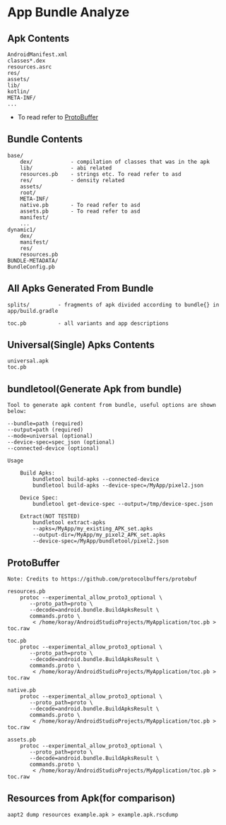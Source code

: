 # App Bundle Analyze

## Apk Contents
    AndroidManifest.xml 
    classes*.dex
    resources.asrc
    res/
    assets/
    lib/
    kotlin/
    META-INF/
    ...

- To read refer to [ProtoBuffer](ProtoBuffer)


## Bundle Contents
    base/
        dex/            - compilation of classes that was in the apk
        lib/            - abi related
        resources.pb    - strings etc. To read refer to asd
        res/            - density related
        assets/
        root/
        META-INF/
        native.pb       - To read refer to asd
        assets.pb       - To read refer to asd
        manifest/
        ...
    dynamic1/
        dex/
        manifest/
        res/
        resources.pb
    BUNDLE-METADATA/
    BundleConfig.pb

## All Apks Generated From Bundle
    splits/         - fragments of apk divided according to bundle{} in app/build.gradle
        
    toc.pb          - all variants and app descriptions

## Universal(Single) Apks Contents
    universal.apk
    toc.pb

## bundletool(Generate Apk from bundle)
    Tool to generate apk content from bundle, useful options are shown below:

    --bundle=path (required)
    --output=path (required)
    --mode=universal (optional)
    --device-spec=spec_json (optional)
    --connected-device (optional)

    Usage

        Build Apks:
            bundletool build-apks --connected-device
            bundletool build-apks --device-spec=/MyApp/pixel2.json

        Device Spec:
            bundletool get-device-spec --output=/tmp/device-spec.json

        Extract(NOT TESTED)
            bundletool extract-apks
            --apks=/MyApp/my_existing_APK_set.apks
            --output-dir=/MyApp/my_pixel2_APK_set.apks
            --device-spec=/MyApp/bundletool/pixel2.json

## ProtoBuffer
    Note: Credits to https://github.com/protocolbuffers/protobuf

    resources.pb
        protoc --experimental_allow_proto3_optional \
           --proto_path=proto \
           --decode=android.bundle.BuildApksResult \
           commands.proto \
            < /home/koray/AndroidStudioProjects/MyApplication/toc.pb > toc.raw

    toc.pb
        protoc --experimental_allow_proto3_optional \
           --proto_path=proto \
           --decode=android.bundle.BuildApksResult \
           commands.proto \
            < /home/koray/AndroidStudioProjects/MyApplication/toc.pb > toc.raw

    native.pb
        protoc --experimental_allow_proto3_optional \
           --proto_path=proto \
           --decode=android.bundle.BuildApksResult \
           commands.proto \
            < /home/koray/AndroidStudioProjects/MyApplication/toc.pb > toc.raw

    assets.pb
        protoc --experimental_allow_proto3_optional \
           --proto_path=proto \
           --decode=android.bundle.BuildApksResult \
           commands.proto \
            < /home/koray/AndroidStudioProjects/MyApplication/toc.pb > toc.raw


## Resources from Apk(for comparison)
    aapt2 dump resources example.apk > example.apk.rscdump

